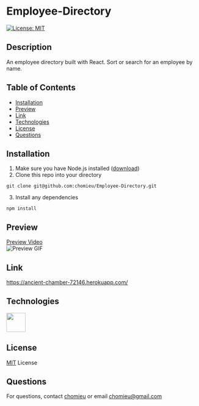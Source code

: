 # Employee-Directory
[![License: MIT](https://img.shields.io/badge/License-MIT-yellow.svg)](https://choosealicense.com/licenses/mit/)
        
## Description
An employee directory built with React. Sort or search for an employee by name.

## Table of Contents
* [Installation](#installation)
* [Preview](#preview)
* [Link](#link)
* [Technologies](#technologies)
* [License](#license)
* [Questions](#questions)
        
## Installation
1. Make sure you have Node.js installed ([download](https://nodejs.org/en/))
2. Clone this repo into your directory
```
git clone git@github.com:chomieu/Employee-Directory.git
```
3. Install any dependencies
```
npm install
```

## Preview
[Preview Video](https://drive.google.com/file/d/1a7t52UTD4IF_3Wy5Jf39Hzq9ojOBcARC/view)</br>
![Preview GIF](./preview.gif)

## Link
<https://ancient-chamber-72146.herokuapp.com/>

## Technologies
<img src="https://i.imgur.com/eyoiQHZ.png" width="50" />

## License
[MIT](./LICENSE) License

## Questions
For questions, contact [chomieu](https://github.com/chomieu) or email chomieu@gmail.com
